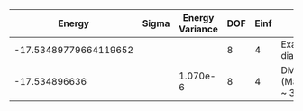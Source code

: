 | Energy                | Sigma | Energy Variance | DOF | Einf | Method                   | Reference |
|-----------------------|-------|-----------------|-----|------|--------------------------|-----------|
| -17.53489779664119652 |       |                 | 8   | 4    | Exact diagonalization    | [code](https://github.com/varbench/methods/blob/main/scripts/Hubbard/square_16_P_4_4/ed_lattice_symmetries.sh) |
| -17.534896636         |       | 1.070e-6        | 8   | 4    | DMRG (MaxBondDim ~ 3200) | [code](https://github.com/varbench/methods/blob/main/programs/dmrg_itensors_hubbard/Hubbard/square_16_P_4_4.jl) |
